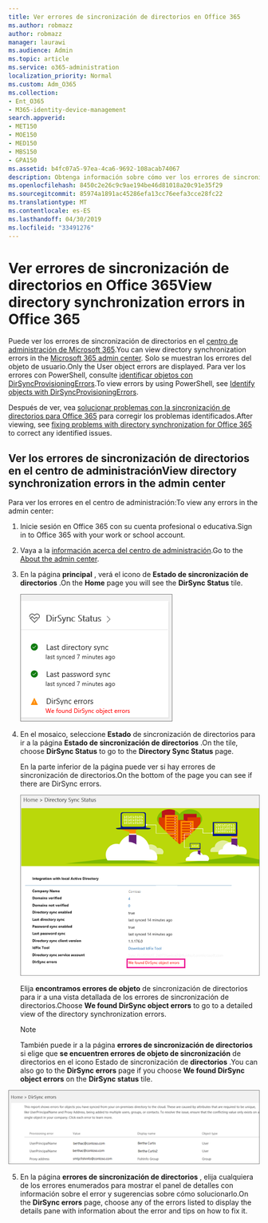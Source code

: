 ```yaml
---
title: Ver errores de sincronización de directorios en Office 365
ms.author: robmazz
author: robmazz
manager: laurawi
ms.audience: Admin
ms.topic: article
ms.service: o365-administration
localization_priority: Normal
ms.custom: Adm_O365
ms.collection:
- Ent_O365
- M365-identity-device-management
search.appverid:
- MET150
- MOE150
- MED150
- MBS150
- GPA150
ms.assetid: b4fc07a5-97ea-4ca6-9692-108acab74067
description: Obtenga información sobre cómo ver los errores de sincronización de directorios en el centro de administración de Microsoft 365.
ms.openlocfilehash: 8450c2e26c9c9ae194be46d81018a20c91e35f29
ms.sourcegitcommit: 85974a1891ac45286efa13cc76eefa3cce28fc22
ms.translationtype: MT
ms.contentlocale: es-ES
ms.lasthandoff: 04/30/2019
ms.locfileid: "33491276"
---
```

# <a name="view-directory-synchronization-errors-in-office-365"></a><span data-ttu-id="f6c62-103">Ver errores de sincronización de directorios en Office 365</span><span class="sxs-lookup"><span data-stu-id="f6c62-103">View directory synchronization errors in Office 365</span></span>

<span data-ttu-id="f6c62-104">Puede ver los errores de sincronización de directorios en el [centro de administración de Microsoft 365](https://admin.microsoft.com).</span><span class="sxs-lookup"><span data-stu-id="f6c62-104">You can view directory synchronization errors in the [Microsoft 365 admin center](https://admin.microsoft.com).</span></span> <span data-ttu-id="f6c62-105">Solo se muestran los errores del objeto de usuario.</span><span class="sxs-lookup"><span data-stu-id="f6c62-105">Only the User object errors are displayed.</span></span> <span data-ttu-id="f6c62-106">Para ver los errores con PowerShell, consulte [identificar objetos con DirSyncProvisioningErrors](https://docs.microsoft.com/azure/active-directory/hybrid/how-to-connect-syncservice-duplicate-attribute-resiliency).</span><span class="sxs-lookup"><span data-stu-id="f6c62-106">To view errors by using PowerShell, see [Identify objects with DirSyncProvisioningErrors](https://docs.microsoft.com/azure/active-directory/hybrid/how-to-connect-syncservice-duplicate-attribute-resiliency).</span></span>

<span data-ttu-id="f6c62-107">Después de ver, vea [solucionar problemas con la sincronización de directorios para Office 365](fix-problems-with-directory-synchronization.md) para corregir los problemas identificados.</span><span class="sxs-lookup"><span data-stu-id="f6c62-107">After viewing, see [fixing problems with directory synchronization for Office 365](fix-problems-with-directory-synchronization.md) to correct any identified issues.</span></span>
  
## <a name="view-directory-synchronization-errors-in-the-admin-center"></a><span data-ttu-id="f6c62-108">Ver los errores de sincronización de directorios en el centro de administración</span><span class="sxs-lookup"><span data-stu-id="f6c62-108">View directory synchronization errors in the admin center</span></span>

<span data-ttu-id="f6c62-109">Para ver los errores en el centro de administración:</span><span class="sxs-lookup"><span data-stu-id="f6c62-109">To view any errors in the admin center:</span></span>
  
1. <span data-ttu-id="f6c62-110">Inicie sesión en Office 365 con su cuenta profesional o educativa.</span><span class="sxs-lookup"><span data-stu-id="f6c62-110">Sign in to Office 365 with your work or school account.</span></span> 
    
2. <span data-ttu-id="f6c62-111">Vaya a la [información acerca del centro de administración](https://support.office.com/article/758befc4-0888-4009-9f14-0d147402fd23).</span><span class="sxs-lookup"><span data-stu-id="f6c62-111">Go to the [About the admin center](https://support.office.com/article/758befc4-0888-4009-9f14-0d147402fd23).</span></span>
    
3. <span data-ttu-id="f6c62-112">En la página **principal** , verá el icono de **Estado de sincronización de directorios** .</span><span class="sxs-lookup"><span data-stu-id="f6c62-112">On the **Home** page you will see the **DirSync Status** tile.</span></span> 
    
    ![Icono de estado de sincronización de directorios de la versión preliminar del centro de administración](media/060006e9-de61-49d5-8979-e77cda198e71.png)
  
4. <span data-ttu-id="f6c62-114">En el mosaico, seleccione **Estado** de sincronización de directorios para ir a la página **Estado de sincronización de directorios** .</span><span class="sxs-lookup"><span data-stu-id="f6c62-114">On the tile, choose **DirSync Status** to go to the **Directory Sync Status** page.</span></span> 
    
    <span data-ttu-id="f6c62-115">En la parte inferior de la página puede ver si hay errores de sincronización de directorios.</span><span class="sxs-lookup"><span data-stu-id="f6c62-115">On the bottom of the page you can see if there are DirSync errors.</span></span>
    
    ![En la página estado de sincronización de directorios puede ver si hay errores de objetos dirSync](media/882094a3-80d3-4aae-b90b-78b27047974c.png)
  
    <span data-ttu-id="f6c62-117">Elija **encontramos errores de objeto** de sincronización de directorios para ir a una vista detallada de los errores de sincronización de directorios.</span><span class="sxs-lookup"><span data-stu-id="f6c62-117">Choose **We found DirSync object errors** to go to a detailed view of the directory synchronization errors.</span></span> 
    
    > [!NOTE]
    > <span data-ttu-id="f6c62-118">También puede ir a la página **errores de sincronización de directorios** si elige que **se encuentren errores de objeto de sincronización** de directorios en el icono Estado de sincronización de **directorios** .</span><span class="sxs-lookup"><span data-stu-id="f6c62-118">You can also go to the **DirSync errors** page if you choose **We found DirSync object errors** on the **DirSync status** tile.</span></span> 
  
![Página de errores de sincronización de directorios](media/a6e302d4-6be7-4e3a-b4b5-81c5a2c02952.png)
  
5. <span data-ttu-id="f6c62-120">En la página **errores de sincronización de directorios** , elija cualquiera de los errores enumerados para mostrar el panel de detalles con información sobre el error y sugerencias sobre cómo solucionarlo.</span><span class="sxs-lookup"><span data-stu-id="f6c62-120">On the **DirSync errors** page, choose any of the errors listed to display the details pane with information about the error and tips on how to fix it.</span></span> 
